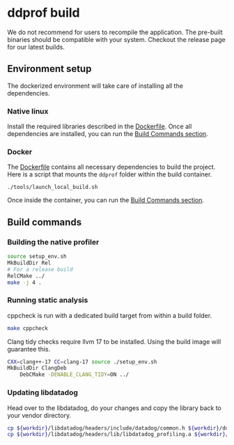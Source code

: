 # ddprof build

We do not recommend for users to recompile the application. The pre-built binaries should be compatible with your system.
Checkout the release page for our latest builds.

## Environment setup

The dockerized environment will take care of installing all the dependencies.

### Native linux

Install the required libraries described in the [Dockerfile](../app/base-env/Dockerfile).
Once all dependencies are installed, you can run the [Build Commands section](#build-commands).

### Docker

The [Dockerfile](../app/base-env/Dockerfile) contains all necessary dependencies to build the project.
Here is a script that mounts the `ddprof` folder within the build container. 

```
./tools/launch_local_build.sh
```

Once inside the container, you can run the [Build Commands section](#build-commands).

## Build commands

### Building the native profiler

```bash
source setup_env.sh
MkBuildDir Rel
# For a release build
RelCMake ../
make -j 4 .
```

### Running static analysis

cppcheck is run with a dedicated build target from within a build folder.
```bash
make cppcheck
```

Clang tidy checks require llvm 17 to be installed.
Using the build image will guarantee this.
```bash
CXX=clang++-17 CC=clang-17 source ./setup_env.sh
MkBuildDir ClangDeb
    DebCMake -DENABLE_CLANG_TIDY=ON ../
```

### Updating libdatadog

Head over to the libdatadog, do your changes and copy the library back to your vendor directory.

```bash
cp ${workdir}/libdatadog/headers/include/datadog/common.h ${workdir}/ddprof/vendor_gcc_unknown-linux-2.35_Debug/libdatadog-v2.1.0/include/datadog/common.h
cp ${workdir}/libdatadog/headers/lib/libdatadog_profiling.a ${workdir}/ddprof/vendor_gcc_unknown-linux-2.35_Debug/libdatadog-v2.1.0/lib/
```
